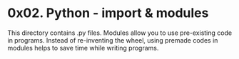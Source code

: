 0x02. Python - import & modules
===========================
This directory contains .py files.
Modules allow you to use pre-existing code in programs. Instead of re-inventing the 
wheel, using premade codes in modules helps to save time while writing programs.